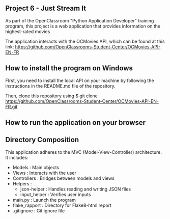 Project 6 - Just Stream It
-
As part of the OpenClassroom "Python Application Developer" training program, this project is a web application 
that provides information on the highest-rated movies

The application interacts with the OCMovies API, which can be found at this link: https://github.com/OpenClassrooms-Student-Center/OCMovies-API-EN-FR

How to install the program on Windows
-

FIrst, you need to install the local API on your machine by following the instructions in the README.md file of the repository.

Then, clone this repository using $ git clone https://github.com/OpenClassrooms-Student-Center/OCMovies-API-EN-FR.git

How to run the application on your browser
-





Directory Composition
-

This application adheres to the MVC (Model-View-Controller) architecture. It includes:
- Models : Main objects
- Views : Interacts with the user
- Controllers : Bridges between models and views
- Helpers :
  - json-helper : Handles reading and writing JSON files
  - input_helper : Verifies user inputs
- main.py : Launch the program
- flake_rapport : Directory for Flake8-html report
- .gitignore : Git ignore file

